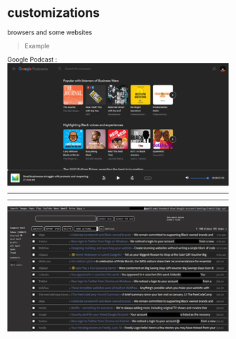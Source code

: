 # customizations
browsers and some websites

>Example

Google Podcast : ![Custom Dark Mode](https://github.com/thatshubham/customizations/blob/master/misc/sa.png?raw=true)

---

---


![HTML Gmail Dark](https://github.com/thatshubham/customizations/blob/master/google/REcent.jpg?raw=true)

